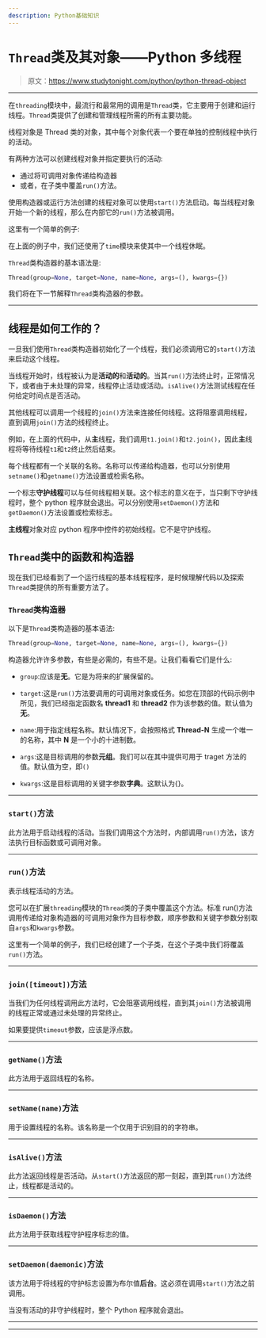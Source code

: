 ```yaml
---
description: Python基础知识
---
```


# `Thread`类及其对象——Python 多线程

> 原文：<https://www.studytonight.com/python/python-thread-object>

* * *

在`threading`模块中，最流行和最常用的调用是`Thread`类，它主要用于创建和运行线程。`Thread`类提供了创建和管理线程所需的所有主要功能。

线程对象是 Thread 类的对象，其中每个对象代表一个要在单独的控制线程中执行的活动。

有两种方法可以创建线程对象并指定要执行的活动:

*   通过将可调用对象传递给构造器
*   或者，在子类中覆盖`run()`方法。

使用构造器或运行方法创建的线程对象可以使用`start()`方法启动。每当线程对象开始一个新的线程，那么在内部它的`run()`方法被调用。

这里有一个简单的例子:

在上面的例子中，我们还使用了`time`模块来使其中一个线程休眠。

`Thread`类构造器的基本语法是:

```py
Thread(group=None, target=None, name=None, args=(), kwargs={})
```

我们将在下一节解释`Thread`类构造器的参数。

* * *

## 线程是如何工作的？

一旦我们使用`Thread`类构造器初始化了一个线程，我们必须调用它的`start()`方法来启动这个线程。

当线程开始时，线程被认为是**活动的**和**活动的**。当其`run()`方法终止时，正常情况下，或者由于未处理的异常，线程停止活动或活动。`isAlive()`方法测试线程在任何给定时间点是否活动。

其他线程可以调用一个线程的`join()`方法来连接任何线程。这将阻塞调用线程，直到调用`join()`方法的线程终止。

例如，在上面的代码中，从**主**线程，我们调用`t1.join()`和`t2.join()`，因此**主**线程将等待线程`t1`和`t2`终止然后结束。

每个线程都有一个关联的名称。名称可以传递给构造器，也可以分别使用`setname()`和`getname()`方法设置或检索名称。

一个标志**守护线程**可以与任何线程相关联。这个标志的意义在于，当只剩下守护线程时，整个 python 程序就会退出。可以分别使用`setDaemon()`方法和`getDaemon()`方法设置或检索标志。

**主线程**对象对应 python 程序中控件的初始线程。它不是守护线程。

## `Thread`类中的函数和构造器

现在我们已经看到了一个运行线程的基本线程程序，是时候理解代码以及探索`Thread`类提供的所有重要方法了。

### `Thread`类构造器

以下是`Thread`类构造器的基本语法:

```py
Thread(group=None, target=None, name=None, args=(), kwargs={})
```

构造器允许许多参数，有些是必需的，有些不是。让我们看看它们是什么:

*   `group`:应该是**无**。它是为将来的扩展保留的。

*   `target`:这是`run()`方法要调用的可调用对象或任务。如您在顶部的代码示例中所见，我们已经指定函数名 **thread1** 和 **thread2** 作为该参数的值。默认值为**无**。

*   `name`:用于指定线程名称。默认情况下，会按照格式 **Thread-N** 生成一个唯一的名称，其中 **N** 是一个小的十进制数。

*   `args`:这是目标调用的参数**元组**。我们可以在其中提供可用于 traget 方法的值。默认值为空，即`()`

*   `kwargs`:这是目标调用的关键字参数**字典**。这默认为{}。

* * *

### `start()`方法

此方法用于启动线程的活动。当我们调用这个方法时，内部调用`run()`方法，该方法执行目标函数或可调用对象。

* * *

### `run()`方法

表示线程活动的方法。

您可以在扩展`threading`模块的`Thread`类的子类中覆盖这个方法。标准 run()方法调用传递给对象构造器的可调用对象作为目标参数，顺序参数和关键字参数分别取自`args`和`kwargs`参数。

这里有一个简单的例子，我们已经创建了一个子类，在这个子类中我们将覆盖`run()`方法。

* * *

### `join([timeout])`方法

当我们为任何线程调用此方法时，它会阻塞调用线程，直到其`join()`方法被调用的线程正常或通过未处理的异常终止。

如果要提供`timeout`参数，应该是浮点数。

* * *

### `getName()`方法

此方法用于返回线程的名称。

* * *

### `setName(name)`方法

用于设置线程的名称。该名称是一个仅用于识别目的的字符串。

* * *

### `isAlive()`方法

此方法返回线程是否活动。从`start()`方法返回的那一刻起，直到其`run()`方法终止，线程都是活动的。

* * *

### `isDaemon()`方法

此方法用于获取线程守护程序标志的值。

* * *

### `setDaemon(daemonic)`方法

该方法用于将线程的守护标志设置为布尔值**后台**。这必须在调用`start()`方法之前调用。

当没有活动的非守护线程时，整个 Python 程序就会退出。

* * *

* * *